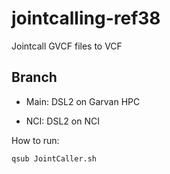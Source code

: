# jointcalling-ref38

Jointcall GVCF files to VCF

## Branch

- Main: DSL2 on Garvan HPC

- NCI: DSL2 on NCI

How to run:
```
qsub JointCaller.sh
```

